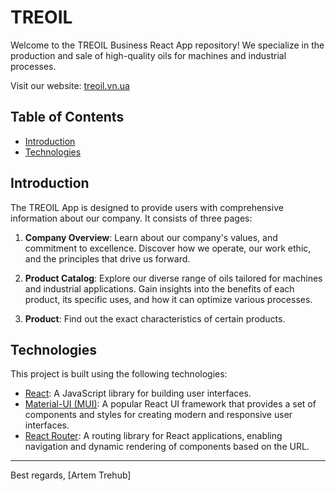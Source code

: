 # TREOIL

Welcome to the TREOIL Business React App repository! We specialize in the production and sale of high-quality oils for machines and industrial processes.

Visit our website: [treoil.vn.ua](https://treoil.vn.ua/)

## Table of Contents

- [Introduction](#introduction)
- [Technologies](#technologies)

## Introduction

The TREOIL App is designed to provide users with comprehensive information about our company. It consists of three pages:

1. **Company Overview**: Learn about our company's values, and commitment to excellence. Discover how we operate, our work ethic, and the principles that drive us forward.

2. **Product Catalog**: Explore our diverse range of oils tailored for machines and industrial applications. Gain insights into the benefits of each product, its specific uses, and how it can optimize various processes.

3. **Product**: Find out the exact characteristics of certain products.

## Technologies

This project is built using the following technologies:

- [React](https://reactjs.org/): A JavaScript library for building user interfaces.
- [Material-UI (MUI)](https://mui.com/): A popular React UI framework that provides a set of components and styles for creating modern and responsive user interfaces.
- [React Router](https://reactrouter.com/): A routing library for React applications, enabling navigation and dynamic rendering of components based on the URL.

--- 

Best regards,
[Artem Trehub]
